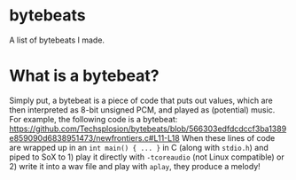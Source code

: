 # bytebeats
A list of bytebeats I made.

# What is a bytebeat?
Simply put, a bytebeat is a piece of code that puts out values, which are then interpreted as 8-bit unsigned PCM, and played as (potential) music. For example, the following code is a bytebeat:
https://github.com/Techsplosion/bytebeats/blob/566303edfdcdccf3ba1389e859090d6838951473/newfrontiers.c#L11-L18
When these lines of code are wrapped up in an `int main() { ... }` in C (along with `stdio.h`) and piped to SoX to 1) play it directly with `-tcoreaudio` (not Linux compatible) or 2) write it into a wav file and play with `aplay`, they produce a melody!
